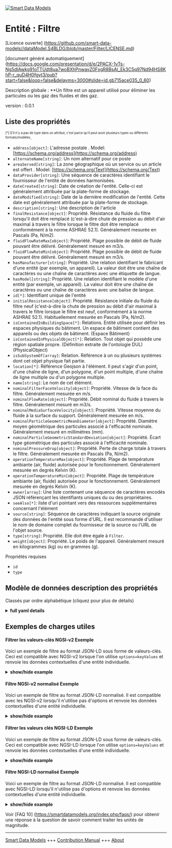<!-- 10-Header -->  
[![Smart Data Models](https://smartdatamodels.org/wp-content/uploads/2022/01/SmartDataModels_logo.png "Logo")](https://smartdatamodels.org)  
Entité : Filtre  
===============<!-- /10-Header -->  
<!-- 15-License -->  
[Licence ouverte] (https://github.com/smart-data-models//dataModel.S4BLDG/blob/master/Filter/LICENSE.md)  
[document généré automatiquement] (https://docs.google.com/presentation/d/e/2PACX-1vTs-Ng5dIAwkg91oTTUdt8ua7woBXhPnwavZ0FxgR8BsAI_Ek3C5q97Nd94HS8KhP-r_quD4H0fgyt3/pub?start=false&loop=false&delayms=3000#slide=id.gb715ace035_0_60)  
<!-- /15-License -->  
<!-- 20-Description -->  
Description globale : **Un filtre est un appareil utilisé pour éliminer les particules ou les gaz des fluides et des gaz.  
version : 0.0.1  
<!-- /20-Description -->  
<!-- 30-PropertiesList -->  

## Liste des propriétés  

<sup><sub>[*] S'il n'y a pas de type dans un attribut, c'est parce qu'il peut avoir plusieurs types ou différents formats/modèles</sub></sup>.  
- `address[object]`: L'adresse postale  . Model: [https://schema.org/address](https://schema.org/address)- `alternateName[string]`: Un nom alternatif pour ce poste  - `areaServed[string]`: La zone géographique où un service ou un article est offert  . Model: [https://schema.org/Text](https://schema.org/Text)- `dataProvider[string]`: Une séquence de caractères identifiant le fournisseur de l'entité de données harmonisées.  - `dateCreated[string]`: Date de création de l'entité. Celle-ci est généralement attribuée par la plate-forme de stockage.  - `dateModified[string]`: Date de la dernière modification de l'entité. Cette date est généralement attribuée par la plate-forme de stockage.  - `description[string]`: Une description de l'article  - `finalResistance[object]`: Propriété. Résistance du fluide du filtre lorsqu'il doit être remplacé (c'est-à-dire chute de pression au débit d'air maximal à travers le filtre lorsque le filtre doit être remplacé conformément à la norme ASHRAE 52.1). Généralement mesurée en Pascals (Pa, N/m2).  - `fluidFlowRateMax[object]`: Propriété. Plage possible de débit de fluide pouvant être délivré. Généralement mesuré en m3/s.  - `fluidFlowRateMin[object]`: Propriété. Plage possible de débit de fluide pouvant être délivré. Généralement mesuré en m3/s.  - `hasManufacturer[string]`: Propriété. Une relation identifiant le fabricant d'une entité (par exemple, un appareil). La valeur doit être une chaîne de caractères ou une chaîne de caractères avec une étiquette de langue.  - `hasModel[string]`: Propriété. Une relation identifiant le modèle d'une entité (par exemple, un appareil). La valeur doit être une chaîne de caractères ou une chaîne de caractères avec une balise de langue.  - `id[*]`: Identifiant unique de l'entité  - `initialResistance[object]`: Propriété. Résistance initiale du fluide du filtre neuf (c'est-à-dire la chute de pression au débit d'air maximal à travers le filtre lorsque le filtre est neuf, conformément à la norme ASHRAE 52.1). Habituellement mesurée en Pascals (Pa, N/m2).  - `isContainedInBuildingSpace[*]`: Relations. Entité utilisée pour définir les espaces physiques du bâtiment. Un espace de bâtiment contient des appareils ou des objets de bâtiment. (Espace Bâtiment)  - `isContainedInPhysicalObject[*]`: Relation. Tout objet qui possède une région spatiale propre.  (Définition extraite de l'ontologie DUL) (PhysicalObject)  - `isSubSystemOf[array]`: Relation. Référence à un ou plusieurs systèmes dont cet objet physique fait partie.  - `location[*]`: Référence Geojson à l'élément. Il peut s'agir d'un point, d'une chaîne de ligne, d'un polygone, d'un point multiple, d'une chaîne de ligne multiple ou d'un polygone multiple.  - `name[string]`: Le nom de cet élément.  - `nominalFilterFaceVelocity[object]`: Propriété. Vitesse de la face du filtre. Généralement mesurée en m/s.  - `nominalFlowRate[object]`: Propriété. Débit nominal du fluide à travers le filtre. Généralement mesuré en m3/s.  - `nominalMediaSurfaceVelocity[object]`: Propriété. Vitesse moyenne du fluide à la surface du support. Généralement mesurée en m/s.  - `nominalParticleGeometricMeanDiameter[object]`: Propriété. Diamètre moyen géométrique des particules associé à l'efficacité nominale. Généralement mesuré en millimètres (mm).  - `nominalParticleGeometricStandardDeviation[object]`: Propriété. Écart type géométrique des particules associé à l'efficacité nominale.  - `nominalPressureDrop[object]`: Propriété. Perte de charge totale à travers le filtre. Généralement mesurée en Pascals (Pa, N/m2).  - `operationTemperatureMax[object]`: Propriété. Plage de température ambiante (air, fluide) autorisée pour le fonctionnement. Généralement mesurée en degrés Kelvin (K).  - `operationTemperatureMin[object]`: Propriété. Plage de température ambiante (air, fluide) autorisée pour le fonctionnement. Généralement mesurée en degrés Kelvin (K).  - `owner[array]`: Une liste contenant une séquence de caractères encodés JSON référençant les identifiants uniques du ou des propriétaires.  - `seeAlso[*]`: liste d'uri pointant vers des ressources supplémentaires concernant l'élément  - `source[string]`: Séquence de caractères indiquant la source originale des données de l'entité sous forme d'URL. Il est recommandé d'utiliser le nom de domaine complet du fournisseur de la source ou l'URL de l'objet source.  - `type[string]`: Propriété. Elle doit être égale à `Filter`.  - `weight[object]`: Propriété. Le poids de l'appareil. Généralement mesuré en kilogrammes (kg) ou en grammes (g).  <!-- /30-PropertiesList -->  
<!-- 35-RequiredProperties -->  
Propriétés requises  
- `id`  - `type`  <!-- /35-RequiredProperties -->  
<!-- 40-RequiredProperties -->  
<!-- /40-RequiredProperties -->  
<!-- 50-DataModelHeader -->  
## Modèle de données description des propriétés  
Classés par ordre alphabétique (cliquez pour plus de détails)  
<!-- /50-DataModelHeader -->  
<!-- 60-ModelYaml -->  
<details><summary><strong>full yaml details</strong></summary>    
```yaml  
Filter:    
  description: A filter is an apparatus used to remove particulate or gaseous matter from fluids and gases.    
  properties:    
    address:    
      description: The mailing address    
      properties:    
        addressCountry:    
          description: 'Property. The country. For example, Spain. Model:''https://schema.org/addressCountry'''    
          type: string    
        addressLocality:    
          description: 'Property. The locality in which the street address is, and which is in the region. Model:''https://schema.org/addressLocality'''    
          type: string    
        addressRegion:    
          description: 'Property. The region in which the locality is, and which is in the country. Model:''https://schema.org/addressRegion'''    
          type: string    
        district:    
          description: 'A district is a type of administrative division that, in some countries, is managed by the local government.'    
          type: string    
        postOfficeBoxNumber:    
          description: 'Property. The post office box number for PO box addresses. For example, 03578. Model:''https://schema.org/postOfficeBoxNumber'''    
          type: string    
        postalCode:    
          description: 'Property. The postal code. For example, 24004. Model:''https://schema.org/https://schema.org/postalCode'''    
          type: string    
        streetAddress:    
          description: 'Property. The street address. Model:''https://schema.org/streetAddress'''    
          type: string    
        streetNr:    
          description: Number identifying a specific property on a public street.    
          type: string    
      type: object    
      x-ngsi:    
        model: https://schema.org/address    
        type: Property    
    alternateName:    
      description: An alternative name for this item    
      type: string    
      x-ngsi:    
        type: Property    
    areaServed:    
      description: The geographic area where a service or offered item is provided    
      type: string    
      x-ngsi:    
        model: https://schema.org/Text    
        type: Property    
    dataProvider:    
      description: A sequence of characters identifying the provider of the harmonised data entity.    
      type: string    
      x-ngsi:    
        type: Property    
    dateCreated:    
      description: Entity creation timestamp. This will usually be allocated by the storage platform.    
      format: date-time    
      type: string    
      x-ngsi:    
        type: Property    
    dateModified:    
      description: Timestamp of the last modification of the entity. This will usually be allocated by the storage platform.    
      format: date-time    
      type: string    
      x-ngsi:    
        type: Property    
    description:    
      description: A description of this item    
      type: string    
      x-ngsi:    
        type: Property    
    finalResistance:    
      $id: https://smart-data-models.github.com/dataModel.SAREF/Measurement    
      derivedFrom: "https://saref.etsi.org/core/v3.1.1/#saref:Measurement"    
      description: 'Property. Filter fluid resistance when replacement is required (i.e., Pressure drop at the maximum air flowrate across the filter when the filter needs replacement per ASHRAE Standard 52.1). Usually measured in Pascals (Pa, N/m2).'    
      license: https://opensource.org/licenses/BSD-3-Clause    
      properties: &filter_-_properties_-_fluidflowratemax_-_properties    
        observedAt:    
          description: Property. A relationship stating the timestamp of an entity (e.g. a measurement).    
          format: date-time    
          type: string    
        unitCode:    
          description: Property. A relationship identifying the unit of measure used for a certain entity.    
          type: string    
        value:    
          description: 'Property. A relationship defining the value of a certain property, e.g., energy or power. Note that, even if numeric values are expected to enable reasoning, measurement values could use other datatypes.'    
          type: number    
      title: Smart data models - Measurement schema    
      type: object    
      x-ngsi:    
        type: Property    
    fluidFlowRateMax:    
      $id: https://smart-data-models.github.com/dataModel.SAREF/Measurement    
      derivedFrom: "https://saref.etsi.org/core/v3.1.1/#saref:Measurement"    
      description: Property. Possible range of fluid flowrate that can be delivered. Usually measured in m3/s.    
      license: https://opensource.org/licenses/BSD-3-Clause    
      properties: *filter_-_properties_-_fluidflowratemax_-_properties    
      title: Smart data models - Measurement schema    
      type: object    
      x-ngsi:    
        type: Property    
    fluidFlowRateMin:    
      $id: https://smart-data-models.github.com/dataModel.SAREF/Measurement    
      derivedFrom: "https://saref.etsi.org/core/v3.1.1/#saref:Measurement"    
      description: Property. Possible range of fluid flowrate that can be delivered. Usually measured in m3/s.    
      license: https://opensource.org/licenses/BSD-3-Clause    
      properties: *filter_-_properties_-_fluidflowratemax_-_properties    
      title: Smart data models - Measurement schema    
      type: object    
      x-ngsi:    
        type: Property    
    hasManufacturer:    
      description: 'Property. A relationship identifying the manufacturer of an entity (e.g., device). The value is expected to be a string or a string with language tag.'    
      type: string    
      x-ngsi:    
        type: Property    
    hasModel:    
      description: 'Property. A relationship identifying the model of an entity (e.g., device). The value is expected to be a string or a string with language tag.'    
      type: string    
      x-ngsi:    
        type: Property    
    id:    
      anyOf: &filter_-_properties_-_iscontainedinbuildingspace_-_anyof    
        - description: Property. Identifier format of any NGSI entity    
          maxLength: 256    
          minLength: 1    
          pattern: ^[\w\-\.\{\}\$\+\*\[\]`|~^@!,:\\]+$    
          type: string    
        - description: Property. Identifier format of any NGSI entity    
          format: uri    
          type: string    
      description: Unique identifier of the entity    
      x-ngsi:    
        type: Property    
    initialResistance:    
      $id: https://smart-data-models.github.com/dataModel.SAREF/Measurement    
      derivedFrom: "https://saref.etsi.org/core/v3.1.1/#saref:Measurement"    
      description: 'Property. Initial new filter fluid resistance (i.e., pressure drop at the maximum air flowrate across the filter when the filter is new per ASHRAE Standard 52.1). Usually measured in Pascals (Pa, N/m2).'    
      license: https://opensource.org/licenses/BSD-3-Clause    
      properties: *filter_-_properties_-_fluidflowratemax_-_properties    
      title: Smart data models - Measurement schema    
      type: object    
      x-ngsi:    
        type: Property    
    isContainedInBuildingSpace:    
      anyOf: *filter_-_properties_-_iscontainedinbuildingspace_-_anyof    
      description: Relationship. An entity used to define the physical spaces of the building. A building space contains devices or building objects. (BuildingSpace)    
      x-ngsi:    
        type: Property    
    isContainedInPhysicalObject:    
      anyOf: *filter_-_properties_-_iscontainedinbuildingspace_-_anyof    
      description: Relationship. Any Object that has a proper space region.  (Definition extracted from DUL ontology) (PhysicalObject)    
      x-ngsi:    
        type: Property    
    isSubSystemOf:    
      description: Relationship. A reference to a system(s) that this Physical Object is part of.    
      items:    
        anyOf: *filter_-_properties_-_iscontainedinbuildingspace_-_anyof    
        description: Property. Unique identifier of the entity    
      type: array    
      x-ngsi:    
        type: Relationship    
    location:    
      description: 'Geojson reference to the item. It can be Point, LineString, Polygon, MultiPoint, MultiLineString or MultiPolygon'    
      oneOf:    
        - description: GeoProperty. Geojson reference to the item. Point    
          properties:    
            bbox:    
              items:    
                type: number    
              minItems: 4    
              type: array    
            coordinates:    
              items:    
                type: number    
              minItems: 2    
              type: array    
            type:    
              enum:    
                - Point    
              type: string    
          required:    
            - type    
            - coordinates    
          title: GeoJSON Point    
          type: object    
        - description: GeoProperty. Geojson reference to the item. LineString    
          properties:    
            bbox:    
              items:    
                type: number    
              minItems: 4    
              type: array    
            coordinates:    
              items:    
                items:    
                  type: number    
                minItems: 2    
                type: array    
              minItems: 2    
              type: array    
            type:    
              enum:    
                - LineString    
              type: string    
          required:    
            - type    
            - coordinates    
          title: GeoJSON LineString    
          type: object    
        - description: GeoProperty. Geojson reference to the item. Polygon    
          properties:    
            bbox:    
              items:    
                type: number    
              minItems: 4    
              type: array    
            coordinates:    
              items:    
                items:    
                  items:    
                    type: number    
                  minItems: 2    
                  type: array    
                minItems: 4    
                type: array    
              type: array    
            type:    
              enum:    
                - Polygon    
              type: string    
          required:    
            - type    
            - coordinates    
          title: GeoJSON Polygon    
          type: object    
        - description: GeoProperty. Geojson reference to the item. MultiPoint    
          properties:    
            bbox:    
              items:    
                type: number    
              minItems: 4    
              type: array    
            coordinates:    
              items:    
                items:    
                  type: number    
                minItems: 2    
                type: array    
              type: array    
            type:    
              enum:    
                - MultiPoint    
              type: string    
          required:    
            - type    
            - coordinates    
          title: GeoJSON MultiPoint    
          type: object    
        - description: GeoProperty. Geojson reference to the item. MultiLineString    
          properties:    
            bbox:    
              items:    
                type: number    
              minItems: 4    
              type: array    
            coordinates:    
              items:    
                items:    
                  items:    
                    type: number    
                  minItems: 2    
                  type: array    
                minItems: 2    
                type: array    
              type: array    
            type:    
              enum:    
                - MultiLineString    
              type: string    
          required:    
            - type    
            - coordinates    
          title: GeoJSON MultiLineString    
          type: object    
        - description: GeoProperty. Geojson reference to the item. MultiLineString    
          properties:    
            bbox:    
              items:    
                type: number    
              minItems: 4    
              type: array    
            coordinates:    
              items:    
                items:    
                  items:    
                    items:    
                      type: number    
                    minItems: 2    
                    type: array    
                  minItems: 4    
                  type: array    
                type: array    
              type: array    
            type:    
              enum:    
                - MultiPolygon    
              type: string    
          required:    
            - type    
            - coordinates    
          title: GeoJSON MultiPolygon    
          type: object    
      x-ngsi:    
        type: GeoProperty    
    name:    
      description: The name of this item.    
      type: string    
      x-ngsi:    
        type: Property    
    nominalFilterFaceVelocity:    
      $id: https://smart-data-models.github.com/dataModel.SAREF/Measurement    
      derivedFrom: "https://saref.etsi.org/core/v3.1.1/#saref:Measurement"    
      description: Property. Filter face velocity. Usually measured in m/s.    
      license: https://opensource.org/licenses/BSD-3-Clause    
      properties: *filter_-_properties_-_fluidflowratemax_-_properties    
      title: Smart data models - Measurement schema    
      type: object    
      x-ngsi:    
        type: Property    
    nominalFlowRate:    
      $id: https://smart-data-models.github.com/dataModel.SAREF/Measurement    
      derivedFrom: "https://saref.etsi.org/core/v3.1.1/#saref:Measurement"    
      description: Property. Nominal fluid flow rate through the filter. Usually measured in m3/s.    
      license: https://opensource.org/licenses/BSD-3-Clause    
      properties: *filter_-_properties_-_fluidflowratemax_-_properties    
      title: Smart data models - Measurement schema    
      type: object    
      x-ngsi:    
        type: Property    
    nominalMediaSurfaceVelocity:    
      $id: https://smart-data-models.github.com/dataModel.SAREF/Measurement    
      derivedFrom: "https://saref.etsi.org/core/v3.1.1/#saref:Measurement"    
      description: Property. Average fluid velocity at the media surface. Usually measured in m/s.    
      license: https://opensource.org/licenses/BSD-3-Clause    
      properties: *filter_-_properties_-_fluidflowratemax_-_properties    
      title: Smart data models - Measurement schema    
      type: object    
      x-ngsi:    
        type: Property    
    nominalParticleGeometricMeanDiameter:    
      $id: https://smart-data-models.github.com/dataModel.SAREF/Measurement    
      derivedFrom: "https://saref.etsi.org/core/v3.1.1/#saref:Measurement"    
      description: Property. Particle geometric mean diameter associated with nominal efficiency. Usually measured in millimeters (mm).    
      license: https://opensource.org/licenses/BSD-3-Clause    
      properties: *filter_-_properties_-_fluidflowratemax_-_properties    
      title: Smart data models - Measurement schema    
      type: object    
      x-ngsi:    
        type: Property    
    nominalParticleGeometricStandardDeviation:    
      $id: https://smart-data-models.github.com/dataModel.SAREF/Measurement    
      derivedFrom: "https://saref.etsi.org/core/v3.1.1/#saref:Measurement"    
      description: 'Property. Particle geometric standard deviation associated with nominal efficiency. '    
      license: https://opensource.org/licenses/BSD-3-Clause    
      properties: *filter_-_properties_-_fluidflowratemax_-_properties    
      title: Smart data models - Measurement schema    
      type: object    
      x-ngsi:    
        type: Property    
    nominalPressureDrop:    
      $id: https://smart-data-models.github.com/dataModel.SAREF/Measurement    
      derivedFrom: "https://saref.etsi.org/core/v3.1.1/#saref:Measurement"    
      description: 'Property. Total pressure drop across the filter. Usually measured in Pascals (Pa, N/m2).'    
      license: https://opensource.org/licenses/BSD-3-Clause    
      properties: *filter_-_properties_-_fluidflowratemax_-_properties    
      title: Smart data models - Measurement schema    
      type: object    
      x-ngsi:    
        type: Property    
    operationTemperatureMax:    
      $id: https://smart-data-models.github.com/dataModel.SAREF/Measurement    
      derivedFrom: "https://saref.etsi.org/core/v3.1.1/#saref:Measurement"    
      description: 'Property. Allowable operation ambient (air, fluid) temperature range. Usually measured in degrees Kelvin (K).'    
      license: https://opensource.org/licenses/BSD-3-Clause    
      properties: *filter_-_properties_-_fluidflowratemax_-_properties    
      title: Smart data models - Measurement schema    
      type: object    
      x-ngsi:    
        type: Property    
    operationTemperatureMin:    
      $id: https://smart-data-models.github.com/dataModel.SAREF/Measurement    
      derivedFrom: "https://saref.etsi.org/core/v3.1.1/#saref:Measurement"    
      description: 'Property. Allowable operation ambient (air, fluid) temperature range. Usually measured in degrees Kelvin (K).'    
      license: https://opensource.org/licenses/BSD-3-Clause    
      properties: *filter_-_properties_-_fluidflowratemax_-_properties    
      title: Smart data models - Measurement schema    
      type: object    
      x-ngsi:    
        type: Property    
    owner:    
      description: A List containing a JSON encoded sequence of characters referencing the unique Ids of the owner(s)    
      items:    
        anyOf: *filter_-_properties_-_iscontainedinbuildingspace_-_anyof    
        description: Property. Unique identifier of the entity    
      type: array    
      x-ngsi:    
        type: Property    
    seeAlso:    
      description: list of uri pointing to additional resources about the item    
      oneOf:    
        - items:    
            format: uri    
            type: string    
          minItems: 1    
          type: array    
        - format: uri    
          type: string    
      x-ngsi:    
        type: Property    
    source:    
      description: 'A sequence of characters giving the original source of the entity data as a URL. Recommended to be the fully qualified domain name of the source provider, or the URL to the source object.'    
      type: string    
      x-ngsi:    
        type: Property    
    type:    
      description: Property. It must be equal to `Filter`.    
      enum:    
        - Filter    
      type: string    
      x-ngsi:    
        type: Property    
    weight:    
      $id: https://smart-data-models.github.com/dataModel.SAREF/Measurement    
      derivedFrom: "https://saref.etsi.org/core/v3.1.1/#saref:Measurement"    
      description: Property. The weight of the device. Usually measured in kilograms (kg) or grams (g).    
      license: https://opensource.org/licenses/BSD-3-Clause    
      properties: *filter_-_properties_-_fluidflowratemax_-_properties    
      title: Smart data models - Measurement schema    
      type: object    
      x-ngsi:    
        type: Property    
  required:    
    - id    
    - type    
  type: object    
  x-derived-from: "https://saref.etsi.org/saref4bldg/v1.1.2/#s4bldg:Filter"    
  x-disclaimer: 'Redistribution and use in source and binary forms, with or without modification, are permitted  provided that the license conditions are met. Copyleft (c) 2022 Contributors to Smart Data Models Program'    
  x-license-url: https://github.com/smart-data-models/dataModel.S4BLDG/blob/master/Filter/LICENSE.md    
  x-model-schema: https://smart-data-models.github.com/dataModel.SAREF4BLDG/Filter/schema.json    
  x-model-tags: SAREF Filter    
  x-version: 0.0.1    
```  
</details>    
<!-- /60-ModelYaml -->  
<!-- 70-MiddleNotes -->  
<!-- /70-MiddleNotes -->  
<!-- 80-Examples -->  
## Exemples de charges utiles  
#### Filtrer les valeurs-clés NGSI-v2 Exemple  
Voici un exemple de filtre au format JSON-LD sous forme de valeurs-clés. Ceci est compatible avec NGSI-v2 lorsque l'on utilise `options=keyValues` et renvoie les données contextuelles d'une entité individuelle.  
<details><summary><strong>show/hide example</strong></summary>    
```json  
{  
    "id": "urn:ngsi-ld:Filter:cab351de-0353-4d67-ba3e-f8e496fff6ee",  
    "type": "Filter",  
    "finalResistance": 0.046716566596463616,  
    "fluidFlowRateMax": 0.5234640867427633,  
    "fluidFlowRateMin": 0.88979941896976,  
    "initialResistance": 0.9155546427779283,  
    "nominalFilterFaceVelocity": 0.6586465369680704,  
    "nominalFlowRate": 0.08419722940470808,  
    "nominalMediaSurfaceVelocity": 0.2909288017995001,  
    "nominalParticleGeometricMeanDiameter": 0.25048971083477223,  
    "nominalParticleGeometricStandardDeviation": 0.6860967233212114,  
    "nominalPressureDrop": 0.4382746309750293,  
    "operationTemperatureMax": 0.41660145070952037,  
    "operationTemperatureMin": 0.7951736951400654,  
    "weight": 0.9846229044529057,  
    "isContainedInBuildingSpace": "urn:ngsi-ld:BuildingSpace:0f3368a3-5989-4693-b29e-37aaa17be464",  
    "isContainedInPhysicalObject": "urn:ngsi-ld:PhysicalObject:78c5cc6c-d740-45dd-968c-43361a780e2c",  
    "isSubSystemOf": [  
        "urn:ngsi-ld:System:c57a69ec-9b26-4933-b4ce-580e5edb9b72",  
        "urn:ngsi-ld:System:0132ad74-ea74-4d20-b0d0-bb4fa1a19af9",  
        "urn:ngsi-ld:System:be24c623-c5c4-4da0-b4ea-552cb1d31a71"  
    ],  
    "hasManufacturer": "Filter Company Inc.",  
    "hasModel": "Filter 0.1.2",  
    "dateCreated": "2023-01-26T06:33:09Z",  
    "dateModified": "2023-01-26T13:51:08Z",  
    "source": "Import",  
    "name": "Filter",  
    "alternateName": "Filter type 2",  
    "description": "Filter of limited Filter types",  
    "dataProvider": "IFC file"  
}  
```  
</details>  
#### Filtre NGSI-v2 normalisé Exemple  
Voici un exemple de filtre au format JSON-LD normalisé. Il est compatible avec les NGSI-v2 lorsqu'il n'utilise pas d'options et renvoie les données contextuelles d'une entité individuelle.  
<details><summary><strong>show/hide example</strong></summary>    
```json  
{  
  "id": "urn:ngsi-ld:Filter:8e80455c-7f89-462c-b1f0-b84c6ac5e5cb",  
  "type": "Filter",  
  "finalResistance": {  
    "type": "Measurement",  
    "value": 0.25563353322549653  
  },  
  "fluidFlowRateMax": {  
    "type": "Measurement",  
    "value":0.7441450852967011  
  },  
  "fluidFlowRateMin": {  
    "type": "Measurement",  
    "value":  0.32563792639259326  
  },  
  "initialResistance": {  
    "type": "Measurement",  
    "value": 0.41032135281652493  
  },  
  "nominalFilterFaceVelocity": {  
    "type": "Measurement",  
    "value": 0.829815297358211  
  },  
  "nominalFlowRate": {  
    "type": "Measurement",  
    "value":  0.569423507213339  
  },  
  "nominalMediaSurfaceVelocity": {  
    "type": "Measurement",  
    "value":  0.6085640129416107  
  },  
  "nominalParticleGeometricMeanDiameter": {  
    "type": "Measurement",  
    "value":  0.9736709365602062  
  },  
  "nominalParticleGeometricStandardDeviation": {  
    "type": "Measurement",  
    "value": 0.5284993250186989  
  },  
  "nominalPressureDrop": {  
    "type": "Measurement",  
    "value": 0.4856470985811685  
  },  
  "operationTemperatureMax": {  
    "type": "Measurement",  
    "value":  0.04450158146401939  
  },  
  "operationTemperatureMin": {  
    "type": "Measurement",  
    "value":  0.28211808830531604  
  },  
  "weight": {  
    "type": "Measurement",  
    "value": 0.5157014658259989  
  },  
  "isContainedInBuildingSpace": {  
    "type": "URI",  
    "value": "urn:ngsi-ld:BuildingSpace:4468726f-7faa-4e8e-802e-337b7d4e2c38"  
  },  
  "isContainedInPhysicalObject": {  
    "type": "URI",  
    "value": "urn:ngsi-ld:PhysicalObject:a263b3b0-a5d7-4e38-a95f-75dd868ea6aa"  
  },  
  "isSubSystemOf": {  
    "type": "array",  
    "value": [  
      {  
        "type": "URI",  
        "value": "urn:ngsi-ld:System:118a0d61-bba3-416e-a770-5ac45dfb66e7"  
      },  
      {  
        "type": "URI",  
        "value": "urn:ngsi-ld:System:a7ba30cc-d8f3-423d-a1d6-284c130befee"  
      },  
      {  
        "type": "URI",  
        "value": "urn:ngsi-ld:System:38485bc5-5ff4-49f1-b6fb-65b815b05795"  
      }  
    ]  
  },  
  "hasManufacturer": {  
    "type": "Text",  
    "value": "Filter Company Inc."  
  },  
  "hasModel": {  
    "type": "Text",  
    "value": "Filter 0.1.2"  
  },  
  "dateCreated": {  
    "type": "DateTime",  
    "value": "2023-01-26T04:44:52.9377605+01:00"  
  },  
  "dateModified": {  
    "type": "DateTime",  
    "value": "2023-01-25T18:30:35.796352+01:00"  
  },  
  "source": {  
    "type": "Text",  
    "value": "Import"  
  },  
  "name": {  
    "type": "Text",  
    "value": "Filter"  
  },  
  "alternateName": {  
    "type": "Text",  
    "value": "Filter type 2"  
  },  
  "description": {  
    "type": "Text",  
    "value": "Filter of limited Filter types"  
  },  
  "dataProvider": {  
    "type": "Text",  
    "value": "IFC file"  
  }  
}  
```  
</details>  
#### Filtrer les valeurs clés NGSI-LD Exemple  
Voici un exemple de filtre au format JSON-LD sous forme de valeurs-clés. Ceci est compatible avec NGSI-LD lorsque l'on utilise `options=keyValues` et renvoie les données contextuelles d'une entité individuelle.  
<details><summary><strong>show/hide example</strong></summary>    
```json  
{  
  "id": "urn:ngsi-ld:Filter:cab351de-0353-4d67-ba3e-f8e496fff6ee",  
  "type": "Filter",  
  "finalResistance": 0.046716566596463616,  
  "fluidFlowRateMax": 0.5234640867427633,  
  "fluidFlowRateMin": 0.88979941896976,  
  "initialResistance": 0.9155546427779283,  
  "nominalFilterFaceVelocity": 0.6586465369680704,  
  "nominalFlowRate": 0.08419722940470808,  
  "nominalMediaSurfaceVelocity": 0.2909288017995001,  
  "nominalParticleGeometricMeanDiameter": 0.25048971083477223,  
  "nominalParticleGeometricStandardDeviation": 0.6860967233212114,  
  "nominalPressureDrop": 0.4382746309750293,  
  "operationTemperatureMax": 0.41660145070952037,  
  "operationTemperatureMin": 0.7951736951400654,  
  "weight": 0.9846229044529057,  
  "isContainedInBuildingSpace": "urn:ngsi-ld:BuildingSpace:0f3368a3-5989-4693-b29e-37aaa17be464",  
  "isContainedInPhysicalObject": "urn:ngsi-ld:PhysicalObject:78c5cc6c-d740-45dd-968c-43361a780e2c",  
  "isSubSystemOf": [  
    "urn:ngsi-ld:System:c57a69ec-9b26-4933-b4ce-580e5edb9b72",  
    "urn:ngsi-ld:System:0132ad74-ea74-4d20-b0d0-bb4fa1a19af9",  
    "urn:ngsi-ld:System:be24c623-c5c4-4da0-b4ea-552cb1d31a71"  
  ],  
  "hasManufacturer": "Filter Company Inc.",  
  "hasModel": "Filter 0.1.2",  
  "dateCreated": "2023-01-26T06:33:09Z",  
  "dateModified": "2023-01-26T13:51:08Z",  
  "source": "Import",  
  "name": "Filter",  
  "alternateName": "Filter type 2",  
  "description": "Filter of limited Filter types",  
  "dataProvider": "IFC file",  
  "@context": [  
    "https://raw.githubusercontent.com/smart-data-models/dataModel.S4BLDG/master/context.jsonld",  
    "https://uri.etsi.org/ngsi-ld/v1/ngsi-ld-core-context.jsonld"  
  ]  
}  
```  
</details>  
#### Filtre NGSI-LD normalisé Exemple  
Voici un exemple de filtre au format JSON-LD normalisé. Il est compatible avec NGSI-LD lorsqu'il n'utilise pas d'options et renvoie les données contextuelles d'une entité individuelle.  
<details><summary><strong>show/hide example</strong></summary>    
```json  
{  
  "id": "urn:ngsi-ld:Filter:fbeb6c10-5a65-4f37-b472-05630b596d96",  
  "type": "Filter",  
  "finalResistance": {  
    "type": "Property",  
    "unitCode": "N/m2",  
    "observedAt": "2023-01-26T01:00:57Z",  
    "value": 0.5605621121413891  
  },  
  "fluidFlowRateMax": {  
    "type": "Property",  
    "unitCode": "m3/s",  
    "observedAt": "2023-01-26T09:29:26Z",  
    "value": 0.8457030696896928  
  },  
  "fluidFlowRateMin": {  
    "type": "Property",  
    "unitCode": "m3/s",  
    "observedAt": "2023-01-26T01:24:07Z",  
    "value": 0.4281237576056126  
  },  
  "initialResistance": {  
    "type": "Property",  
    "unitCode": "N/m2",  
    "observedAt": "2023-01-26T13:16:00Z",  
    "value": 0.9855925634968424  
  },  
  "nominalFilterFaceVelocity": {  
    "type": "Property",  
    "unitCode": "m/s",  
    "observedAt": "2023-01-26T03:08:23Z",  
    "value": 0.6912281080254741  
  },  
  "nominalFlowRate": {  
    "type": "Property",  
    "unitCode": "m3/s",  
    "observedAt": "2023-01-25T15:48:08Z",  
    "value": 0.022821238860702198  
  },  
  "nominalMediaSurfaceVelocity": {  
    "type": "Property",  
    "unitCode": "m/s",  
    "observedAt": "2023-01-25T22:13:37Z",  
    "value": 0.5684154129668265  
  },  
  "nominalParticleGeometricMeanDiameter": {  
    "type": "Property",  
    "unitCode": "mm",  
    "observedAt": "2023-01-26T07:32:19Z",  
    "value": 0.229698552370729  
  },  
  "nominalParticleGeometricStandardDeviation": {  
    "type": "Property",  
    "unitCode": "NA",  
    "observedAt": "2023-01-26T02:48:53Z",  
    "value": 0.8264025547190669  
  },  
  "nominalPressureDrop": {  
    "type": "Property",  
    "unitCode": "N/m2",  
    "observedAt": "2023-01-25T19:24:30Z",  
    "value": 0.6662603303962529  
  },  
  "operationTemperatureMax": {  
    "type": "Property",  
    "unitCode": "K",  
    "observedAt": "2023-01-26T00:52:23Z",  
    "value": 0.8600599815414807  
  },  
  "operationTemperatureMin": {  
    "type": "Property",  
    "unitCode": "K",  
    "observedAt": "2023-01-25T18:39:35Z",  
    "value": 0.11197463391152895  
  },  
  "weight": {  
    "type": "Property",  
    "unitCode": "g",  
    "observedAt": "2023-01-26T06:38:32Z",  
    "value": 0.39067890635291025  
  },  
  "isContainedInBuildingSpace": {  
    "type": "Relationship",  
    "object": "urn:ngsi-ld:BuildingSpace:3ad9289e-2153-42f6-821a-e050b0cece56"  
  },  
  "isContainedInPhysicalObject": {  
    "type": "Relationship",  
    "object": "urn:ngsi-ld:PhysicalObject:14828a20-966b-491d-8c5d-06e0e9323fe3"  
  },  
  "isSubSystemOf": [  
    {  
      "type": "Relationship",  
      "object": "urn:ngsi-ld:System:4f4ca1e9-532c-4518-b84b-92e00d43255a"  
    },  
    {  
      "type": "Relationship",  
      "object": "urn:ngsi-ld:System:4be15aec-065d-404f-aedd-e477a5a61f23"  
    },  
    {  
      "type": "Relationship",  
      "object": "urn:ngsi-ld:System:7e718726-9abe-49e6-ae69-96d1277a5af0"  
    }  
  ],  
  "hasManufacturer": {  
    "type": "Property",  
    "value": "Filter Company Inc."  
  },  
  "hasModel": {  
    "type": "Property",  
    "value": "Filter 0.1.2"  
  },  
  "dateCreated": {  
    "type": "Property",  
    "value": "2023-01-25T21:32:07Z"  
  },  
  "dateModified": {  
    "type": "Property",  
    "value": "2023-01-25T21:47:48Z"  
  },  
  "source": {  
    "type": "Property",  
    "value": "Import"  
  },  
  "name": {  
    "type": "Property",  
    "value": "Filter"  
  },  
  "alternateName": {  
    "type": "Property",  
    "value": "Filter type 2"  
  },  
  "description": {  
    "type": "Property",  
    "value": "Filter of limited Filter types"  
  },  
  "dataProvider": {  
    "type": "Property",  
    "value": "IFC file"  
  },  
  "@context": [  
    "https://raw.githubusercontent.com/smart-data-models/dataModel.S4BLDG/master/context.jsonld",  
    "https://uri.etsi.org/ngsi-ld/v1/ngsi-ld-core-context.jsonld"  
  ]  
}  
```  
</details><!-- /80-Examples -->  
<!-- 90-FooterNotes -->  
<!-- /90-FooterNotes -->  
<!-- 95-Units -->  
Voir [FAQ 10] (https://smartdatamodels.org/index.php/faqs/) pour obtenir une réponse à la question de savoir comment traiter les unités de magnitude.  
<!-- /95-Units -->  
<!-- 97-LastFooter -->  
---  
[Smart Data Models](https://smartdatamodels.org) +++ [Contribution Manual](https://bit.ly/contribution_manual) +++ [About](https://bit.ly/Introduction_SDM)<!-- /97-LastFooter -->  
